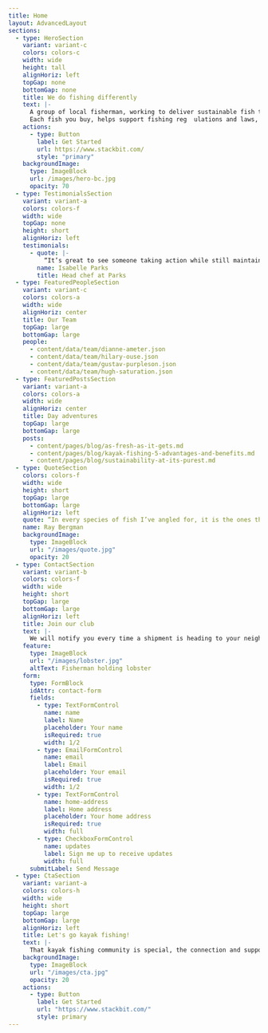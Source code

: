 ```yaml
---
title: Home
layout: AdvancedLayout
sections:
  - type: HeroSection
    variant: variant-c
    colors: colors-c
    width: wide
    height: tall
    alignHoriz: left
    topGap: none
    bottomGap: none
    title: We do fishing differently
    text: |-
      A group of local fisherman, working to deliver sustainable fish to your table. <br />
      Each fish you buy, helps support fishing reg  ulations and laws, to help sustain a better future for our waters, our food, and our globe.
    actions:
      - type: Button
        label: Get Started
        url: https://www.stackbit.com/
        style: "primary"
    backgroundImage:
      type: ImageBlock
      url: /images/hero-bc.jpg
      opacity: 70
  - type: TestimonialsSection
    variant: variant-a
    colors: colors-f
    width: wide
    topGap: none
    height: short
    alignHoriz: left
    testimonials:
      - quote: |-
          “It’s great to see someone taking action while still maintaining a sustainable fish supply to home cooks.”
        name: Isabelle Parks
        title: Head chef at Parks
  - type: FeaturedPeopleSection
    variant: variant-c
    colors: colors-a
    width: wide
    alignHoriz: center
    title: Our Team
    topGap: large
    bottomGap: large
    people:
      - content/data/team/dianne-ameter.json
      - content/data/team/hilary-ouse.json
      - content/data/team/gustav-purpleson.json
      - content/data/team/hugh-saturation.json
  - type: FeaturedPostsSection
    variant: variant-a
    colors: colors-a
    width: wide
    alignHoriz: center
    title: Day adventures
    topGap: large
    bottomGap: large
    posts:
      - content/pages/blog/as-fresh-as-it-gets.md
      - content/pages/blog/kayak-fishing-5-advantages-and-benefits.md
      - content/pages/blog/sustainability-at-its-purest.md
  - type: QuoteSection
    colors: colors-f
    width: wide
    height: short
    topGap: large
    bottomGap: large
    alignHoriz: left
    quote: “In every species of fish I’ve angled for, it is the ones that have got away that thrill me the most, the ones that keep fresh in my memory. So I say it is good to lose fish. If we didn’t, much of the thrill of angling would be gone.”
    name: Ray Bergman
    backgroundImage:
      type: ImageBlock
      url: "/images/quote.jpg"
      opacity: 20
  - type: ContactSection
    variant: variant-b
    colors: colors-f
    width: wide
    height: short
    topGap: large
    bottomGap: large
    alignHoriz: left
    title: Join our club
    text: |-
      We will notify you every time a shipment is heading to your neighborhood, and you could immediatly let us know if you want in or not.
    feature:
      type: ImageBlock
      url: "/images/lobster.jpg"
      altText: Fisherman holding lobster
    form:
      type: FormBlock
      idAttr: contact-form
      fields:
        - type: TextFormControl
          name: name
          label: Name
          placeholder: Your name
          isRequired: true
          width: 1/2
        - type: EmailFormControl
          name: email
          label: Email
          placeholder: Your email
          isRequired: true
          width: 1/2
        - type: TextFormControl
          name: home-address
          label: Home address
          placeholder: Your home address
          isRequired: true
          width: full
        - type: CheckboxFormControl
          name: updates
          label: Sign me up to receive updates
          width: full
      submitLabel: Send Message
  - type: CtaSection
    variant: variant-a
    colors: colors-h
    width: wide
    height: short
    topGap: large
    bottomGap: large
    alignHoriz: left
    title: Let's go kayak fishing!
    text: |-
      That kayak fishing community is special, the connection and support the anglers share is unlike anything I have seen before. River Catch has seen this firsthand by participating in events and they’re always spending time with anglers.
    backgroundImage:
      type: ImageBlock
      url: "/images/cta.jpg"
      opacity: 20
    actions:
      - type: Button
        label: Get Started
        url: "https://www.stackbit.com/"
        style: primary
---
```

